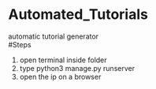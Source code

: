 # Automated_Tutorials
automatic tutorial generator\
#Steps
1.  open terminal inside folder
2.  type python3 manage.py runserver
3.  open the ip on a browser
